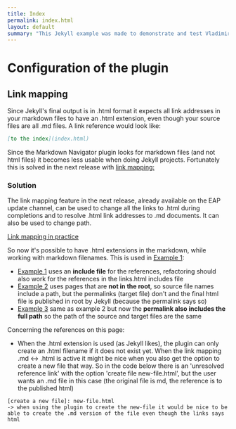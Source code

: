 ```yaml
---
title: Index
permalink: index.html
layout: default
summary: "This Jekyll example was made to demonstrate and test Vladimir's Markdown Navigator plugin for IntelliJ. We will use out of the box Jekyll functionality for this."
---
```


# Configuration of the plugin

## Link mapping

Since Jekyll's final output is in .html format it expects all link
addresses in your markdown files to have an .html extension, even though
your source files are all .md files. A link reference would look like:

```markdown
[to the index](index.html)
```

Since the Markdown Navigator plugin looks for markdown files (and not
html files) it becomes less usable when doing Jekyll projects.
Fortunately this is solved in the next release with
[link mapping:](https://github.com/vsch/idea-multimarkdown/wiki/Modifying-Link-Processing)

### Solution
The link mapping feature in the next release, already available on
the EAP update channel, can be used to change all the links to .html
during completions and to resolve .html link addresses to .md documents.
It can also be used to change path.

[Link mapping in practice](/assets/linkmapping_inpractice.gif)

So now it's possible to have .html extensions in the markdown, while working with markdown filenames. This is used in [Example 1]: 

* [Example 1] uses an **include file** for the references, refactoring
  should also work for the references in the links.html includes file
* [Example 2] uses pages that are **not in the root**, so source file names
  include a path, but the permalinks (target file) don't and the final
  html file is published in root by Jekyll (because the permalink says so)
* [Example 3] same as example 2 but now the **permalink also includes the
  full path** so the path of the source and target files are the same

Concerning the references on this page:

* When the .html extension is used (as Jekyll likes), the plugin can only create an .html filename if it does not exist yet. When the link mapping .md <-> .html is active it might be nice when you also get the option to create a new file that way. So in the code below there is an 'unresolved reference link' with the option 'create file new-file.html', but the user wants an .md file in this case (the original file is md, the reference is to the published html)

```
[create a new file]: new-file.html
-> when using the plugin to create the new-file it would be nice to be able to create the .md version of the file even though the links says html
```

[Example 1]: includes.html
[Example 2]: paths_with_root.html
[Example 3]: pages/example3/paths_in_permalink.html



    
    
    
    
